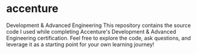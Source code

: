 # accenture
Development &amp; Advanced Engineering
This repository contains the source code I used while completing Accenture's Development & Advanced Engineering certification. Feel free to explore the code, ask questions, and leverage it as a starting point for your own learning journey!
